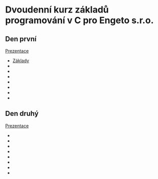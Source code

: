 # Dvoudenní kurz základů programování v C pro Engeto s.r.o.

## Den první

[Prezentace](kurz-c-den-1.pdf)

* [Základy](basics)
* []()
* []()
* []()
* []()
* []()
* []()
* []()

## Den druhý

[Prezentace](kurz-c-den-2.pdf)

* []()
* []()
* []()
* []()
* []()
* []()
* []()
* []()
